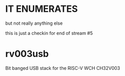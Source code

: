 # IT ENUMERATES 

but not really anything else

this is just a checkin for end of stream #5

# rv003usb
Bit banged USB stack for the RISC-V WCH CH32V003
